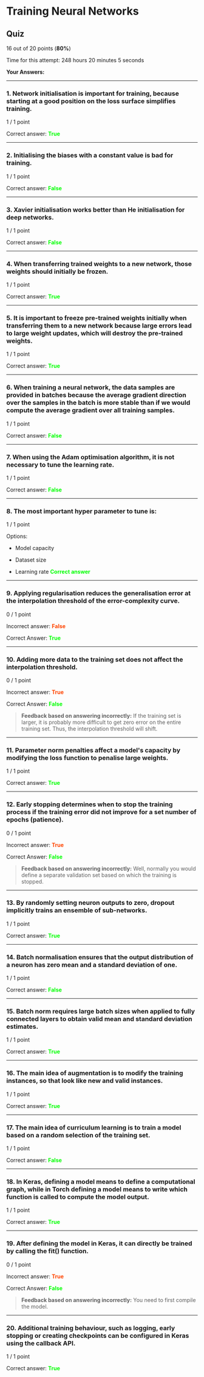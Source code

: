 # Training Neural Networks

## Quiz

16 out of 20 points (**80%**)

Time for this attempt: 248 hours 20 minutes 5 seconds

**Your Answers:**

---

### 1. Network initialisation is important for training, because starting at a good position on the loss surface simplifies training.

1 / 1 point

Correct answer: <span style="color: lime">
**True**

---

### 2. Initialising the biases with a constant value is bad for training.

1 / 1 point

Correct answer: <span style="color: lime">
**False**

---

### 3. Xavier initialisation works better than He initialisation for deep networks.

1 / 1 point

Correct answer: <span style="color: lime">
**False**

---

### 4. When transferring trained weights to a new network, those weights should initially be frozen.

1 / 1 point

Correct answer: <span style="color: lime">
**True**

---

### 5. It is important to freeze pre-trained weights initially when transferring them to a new network because large errors lead to large weight updates, which will destroy the pre-trained weights.

1 / 1 point

Correct answer: <span style="color: lime">
**True**

---

### 6. When training a neural network, the data samples are provided in batches because the average gradient direction over the samples in the batch is more stable than if we would compute the average gradient over all training samples.

1 / 1 point

Correct answer: <span style="color: lime">
**False**

---

### 7. When using the Adam optimisation algorithm, it is not necessary to tune the learning rate.

1 / 1 point

Correct answer: <span style="color: lime">
**False**

---

### 8. The most important hyper parameter to tune is:

1 / 1 point

Options:

-   Model capacity

-   Dataset size

-   Learning rate <span style="color: lime"> **Correct answer**

---

### 9. Applying regularisation reduces the generalisation error at the interpolation threshold of the error-complexity curve.

0 / 1 point

Incorrect answer: <span style="color: orangered">
**False**

Correct Answer: <span style="color: lime">
**True**

---

### 10. Adding more data to the training set does not affect the interpolation threshold.

0 / 1 point

Incorrect answer: <span style="color: orangered">
**True**

Correct Answer: <span style="color: lime">
**False**

> **Feedback based on answering incorrectly:**
> If the training set is larger, it is probably more difficult to get zero error on the entire training set. Thus, the interpolation threshold will shift.

---

### 11. Parameter norm penalties affect a model's capacity by modifying the loss function to penalise large weights.

1 / 1 point

Correct answer: <span style="color: lime">
**True**

---

### 12. Early stopping determines when to stop the training process if the training error did not improve for a set number of epochs (patience).

0 / 1 point

Incorrect answer: <span style="color: orangered">
**True**

Correct Answer: <span style="color: lime">
**False**

> **Feedback based on answering incorrectly:**
> Well, normally you would define a separate validation set based on which the training is stopped.

---

### 13. By randomly setting neuron outputs to zero, dropout implicitly trains an ensemble of sub-networks.

1 / 1 point

Correct answer: <span style="color: lime">
**True**

---

### 14. Batch normalisation ensures that the output distribution of a neuron has zero mean and a standard deviation of one.

1 / 1 point

Correct answer: <span style="color: lime">
**False**

---

### 15. Batch norm requires large batch sizes when applied to fully connected layers to obtain valid mean and standard deviation estimates.

1 / 1 point

Correct answer: <span style="color: lime">
**True**

---

### 16. The main idea of augmentation is to modify the training instances, so that look like new and valid instances.

1 / 1 point

Correct answer: <span style="color: lime">
**True**

---

### 17. The main idea of curriculum learning is to train a model based on a random selection of the training set.

1 / 1 point

Correct answer: <span style="color: lime">
**False**

---

### 18. In Keras, defining a model means to define a computational graph, while in Torch defining a model means to write which function is called to compute the model output.

1 / 1 point

Correct answer: <span style="color: lime">
**True**

---

### 19. After defining the model in Keras, it can directly be trained by calling the fit() function.

0 / 1 point

Incorrect answer: <span style="color: orangered">
**True**

Correct Answer: <span style="color: lime">
**False**

> **Feedback based on answering incorrectly:**
> You need to first compile the model.

---

### 20. Additional training behaviour, such as logging, early stopping or creating checkpoints can be configured in Keras using the callback API.

1 / 1 point

Correct answer: <span style="color: lime">
**True**
